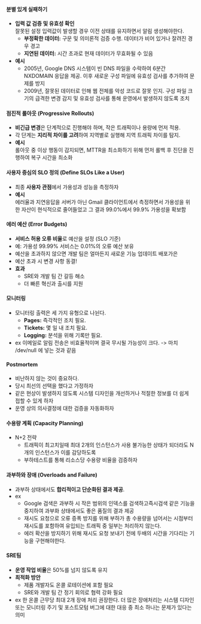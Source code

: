 
#### 분별 있게 실패하기
- **입력 값 검증 및 유효성 확인**  
    잘못된 설정 입력값이 발생할 경우 이전 상태를 유지하면서 알림 생성해야한다.
    - **부정확한 데이터:** 구문 및 의미론적 검증 수행. 데이터가 비어 있거나 잘려진 경우 경고
    - **지연된 데이터:** 시간 초과로 현재 데이터가 무효화될 수 있음
- **예시**
    - 2005년, Google DNS 시스템이 빈 DNS 파일을 수락하여 6분간 NXDOMAIN 응답을 제공. 이후 새로운 구성 파일에 유효성 검사를 추가하여 문제를 방지
    - 2009년, 잘못된 데이터로 인해 웹 전체를 악성 코드로 잘못 인지. 구성 파일 크기의 급격한 변경 감지 및 유효성 검사를 통해 운영에서 발생하지 않도록 조치

#### 점진적 롤아웃 (Progressive Rollouts)
- **비긴급 변경**은 단계적으로 진행해야 하며, 작은 트래픽이나 용량에 먼저 적용.
- 각 단계는 **지리적 차이를 고려**하여 지역별로 실행해 지역 트래픽 차이를 탐지.
- **예시**  
    롤아웃 중 이상 행동이 감지되면, MTTR을 최소화하기 위해 먼저 롤백 후 진단을 진행하여 복구 시간을 최소화

#### 사용자 중심의 SLO 정의 (Define SLOs Like a User)
- 최종 **사용자 관점**에서 가용성과 성능을 측정하자
- **예시**  
    에러율과 지연응답을 서버가 아닌 Gmail 클라이언트에서 측정하면서 가용성을 위한 자산이 현식적으로 줄어들었고 그 결과 99.0%에서 99.9% 가용성을 확보함

#### 에러 예산 (Error Budgets)
- **서비스 허용 오류 비율**로 예산을 설정 (SLO 기준)
- 예: 가용성 99.99% 서비스는 0.01%의 오류 예산 보유
- 예산을 초과하지 않으면 개발 팀은 얼마든지 새로운 기능 업데이트 배포가은
- 예산 초과 시 변경 사항 동결!
- **효과**
    - SRE와 개발 팀 간 갈등 해소
    - 더 빠른 혁신과 출시를 지원

#### 모니터링
- 모니터링 출력은 세 가지 유형으로 나뉜다.
    - **Pages:** 즉각적인 조치 필요.
    - **Tickets:** 몇 일 내 조치 필요.
    - **Logging:** 분석을 위해 기록만 필요.
- ex
    이메일로 알림 전송은 비효율적이며 결국 무시될 가능성이 크다. -> 마치 /dev/null 에 넣는 것과 같음

#### Postmortem
- 비난하지 않는 것이 중요하다. 
- 당시 최선의 선택을 했다고 가정하자
- 같은 현상이 발생하지 않도록 시스템 디자인을 개선하거나 적절한 정보를 더 쉽게 접할 수 있게 하자
- 운영 상의 의사결정에 대한 검증을 자동화하자

#### 수용량 계획 (Capacity Planning)
- N+2 전략
	-  트래픽이 최고치일때 최대 2개의 인스턴스가 사용 불가능한 상태가 되더라도 N개의 인스턴스가 이를 감당하도록
	- 부하테스트를 통해 리소스당 수용량 비율을 검증하자

#### 과부하와 장애 (Overloads and Failure)
- 과부하 상태에서도 **합리적이고 단순화된 결과 제공**.
- ex
    - Google 검색은 과부하 시 작은 범위의  인덱스를 검색하고즉시검색 같은 기능을 중지하여 과부화 상태에서도 좋은 품질의 결과 제공
    - 재시도 요청으로 오류 증폭 방지를 위해 부하가 총 수용량을 넘어서는 시점부터 재시도를 포함하여 유입되는 트래픽 중 일부는 처리하지 않는다.
    - 에러 확산을 방지하기 위해 재시도 요청 보내기 전에 두배의 시간을 기다리는 기능을 구현해야한다.

#### SRE팀
- **운영 작업 비율**은 50%를 넘지 않도록 유지
- **최적화 방안**
    - 제품 개발자도 온콜 로테이션에 포함 필요
    - SRE와 개발 팀 간 정기 회의로 협력 강화 필요
- ex
    한 온콜 근무당 최대 2개 장애 처리 권장한다. 더 많은 장애처리는 시스템 디자인 또는 모니터링 주기 및 포스트모텀 버그에 대한 대응 중 최소 하나는 문제가 있다는 의미